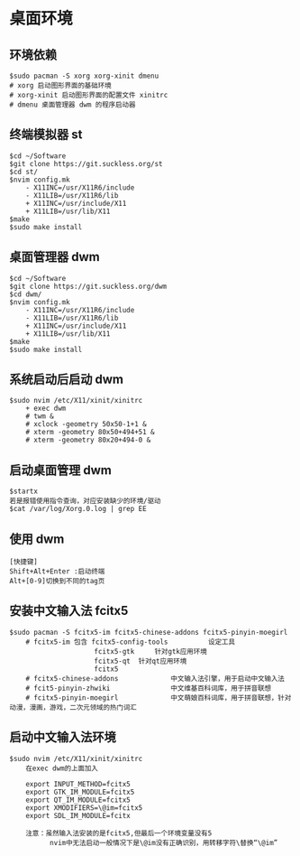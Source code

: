 # 桌面环境

## 环境依赖

    $sudo pacman -S xorg xorg-xinit dmenu
    # xorg 启动图形界面的基础环境
    # xorg-xinit 启动图形界面的配置文件 xinitrc
    # dmenu 桌面管理器 dwm 的程序启动器

## 终端模拟器 st

    $cd ~/Software
    $git clone https://git.suckless.org/st
    $cd st/
    $nvim config.mk
    	- X11INC=/usr/X11R6/include
    	- X11LIB=/usr/X11R6/lib
    	+ X11INC=/usr/include/X11
    	+ X11LIB=/usr/lib/X11
    $make
    $sudo make install

## 桌面管理器 dwm

    $cd ~/Software
    $git clone https://git.suckless.org/dwm
    $cd dwm/
    $nvim config.mk
    	- X11INC=/usr/X11R6/include
    	- X11LIB=/usr/X11R6/lib
    	+ X11INC=/usr/include/X11
    	+ X11LIB=/usr/lib/X11
    $make
    $sudo make install

## 系统启动后启动 dwm

    $sudo nvim /etc/X11/xinit/xinitrc
    	+ exec dwm
    	# twm &
    	# xclock -geometry 50x50-1+1 &
    	# xterm -geometry 80x50+494+51 &
    	# xterm -geometry 80x20+494-0 &

## 启动桌面管理 dwm

    $startx
    若是报错使用指令查询，对应安装缺少的环境/驱动
    $cat /var/log/Xorg.0.log | grep EE

## 使用 dwm

    [快捷键]
    Shift+Alt+Enter :启动终端
    Alt+[0-9]切换到不同的tag页

## 安装中文输入法 fcitx5

    $sudo pacman -S fcitx5-im fcitx5-chinese-addons fcitx5-pinyin-moegirl
    	# fcitx5-im 包含 fcitx5-config-tools  		设定工具
    					 fcitx5-gtk 	针对gtk应用环境
    					 fcitx5-qt 	针对qt应用环境
    					 fcitx5
    	# fcitx5-chinese-addons 			中文输入法引擎，用于启动中文输入法
    	# fcit5-pinyin-zhwiki 				中文维基百科词库，用于拼音联想
    	# fcitx5-pinyin-moegirl 			中文萌娘百科词库，用于拼音联想，针对动漫，漫画，游戏，二次元领域的热门词汇

## 启动中文输入法环境

    $sudo nvim /etc/X11/xinit/xinitrc
    	在exec dwm的上面加入

    	export INPUT_METHOD=fcitx5
    	export GTK_IM_MODULE=fcitx5
    	export QT_IM_MODULE=fcitx5
    	export XMODIFIERS=\@im=fcitx5
    	export SDL_IM_MODULE=fcitx

    	注意：虽然输入法安装的是fcitx5,但最后一个环境变量没有5
    		  nvim中无法启动一般情况下是\@im没有正确识别，用转移字符\替换“\@im”
